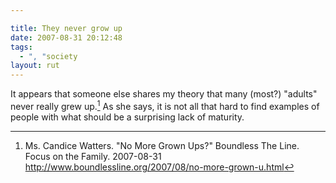 ```yaml
---

title: They never grow up
date: 2007-08-31 20:12:48
tags:
  - ", "society
layout: rut
---
```


It appears that someone else shares my theory that many (most?) "adults" never really grew up.[^200708311]  As she says, it is not all that hard to find examples of people with what should be a surprising lack of maturity. 

[^200708311]:  Ms. Candice Watters.  "No More Grown Ups?"  Boundless The Line.  Focus on the Family.  2007-08-31 <http://www.boundlessline.org/2007/08/no-more-grown-u.html>

